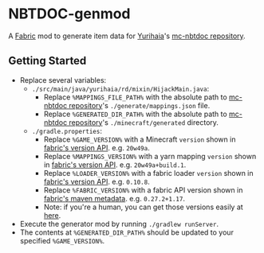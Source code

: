 # NBTDOC-genmod

A [Fabric][fabric] mod to generate item data for [Yurihaia][yurihaia]'s [mc-nbtdoc repository][mc-nbtdoc].

## Getting Started

- Replace several variables:
   - `./src/main/java/yurihaia/rd/mixin/HijackMain.java`:
      - Replace `%MAPPINGS_FILE_PATH%` with the absolute path to [mc-nbtdoc repository][mc-nbtdoc]'s `./generate/mappings.json` file.
      - Replace `%GENERATED_DIR_PATH%` with the absolute path to [mc-nbtdoc repository][mc-nbtdoc]'s `./minecraft/generated` directory.
   - `./gradle.properties`:
      - Replace `%GAME_VERSION%` with a Minecraft `version` shown in [fabric's version API][fabric-version]. e.g. `20w49a`.
      - Replace `%MAPPINGS_VERSION%` with a yarn mapping `version` shown in [fabric's version API][fabric-version]. e.g. `20w49a+build.1`.
      - Replace `%LOADER_VERSION%` with a fabric loader `version` shown in [fabric's version API][fabric-version]. e.g. `0.10.8`.
      - Replace `%FABRIC_VERSION%` with a fabric API version shown in [fabric's maven metadata][fabric-maven]. e.g. `0.27.2+1.17`.
      - Note: if you're a human, you can get those versions easily at [here][modmuss-fabric].
- Execute the generator mod by running `./gradlew runServer`.
- The contents at `%GENERATED_DIR_PATH%` should be updated to your specified `%GAME_VERSION%`.

[fabric]: https://fabricmc.net/
[fabric-maven]: https://maven.fabricmc.net/net/fabricmc/fabric-api/fabric-api/maven-metadata.xml
[fabric-version]: https://meta.fabricmc.net/v1/versions
[mc-nbtdoc]: https://github.com/Yurihaia/mc-nbtdoc
[modmuss-fabric]: https://modmuss50.me/fabric.html
[yurihaia]: https://github.com/Yurihaia
